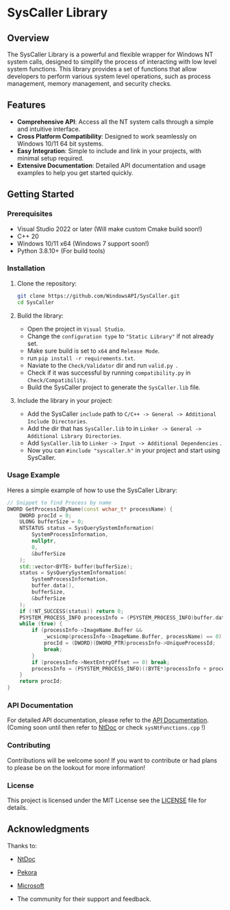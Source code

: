 # SysCaller Library

## Overview

The SysCaller Library is a powerful and flexible wrapper for Windows NT system calls, designed to simplify the process of interacting with low level system functions. This library provides a set of functions that allow developers to perform various system level operations, such as process management, memory management, and security checks.

## Features

- **Comprehensive API**: Access all the NT system calls through a simple and intuitive interface.
- **Cross Platform Compatibility**: Designed to work seamlessly on Windows 10/11 64 bit systems.
- **Easy Integration**: Simple to include and link in your projects, with minimal setup required.
- **Extensive Documentation**: Detailed API documentation and usage examples to help you get started quickly.

## Getting Started

### Prerequisites

- Visual Studio 2022 or later (Will make custom Cmake build soon!)
- C++ 20
- Windows 10/11 x64 (Windows 7 support soon!)
- Python 3.8.10+ (For build tools)

### Installation

1. Clone the repository:
   ```bash
   git clone https://github.com/WindowsAPI/SysCaller.git
   cd SysCaller
   ```

2. Build the library:
   - Open the project in `Visual Studio`.
   - Change the `configuration type` to `"Static Library"` if not already set.
   - Make sure build is set to `x64` and `Release Mode`.
   - run `pip install -r requirements.txt`.
   - Naviate to the `Check/Validator` dir and run `valid.py `.
   - Check if it was successful by running `compatibility.py` in `Check/Compatibility`.
   - Build the SysCaller project to generate the `SysCaller.lib` file.

3. Include the library in your project:
   - Add the SysCaller `include` path to `C/C++ -> General -> Additional Include Directories`.
   - Add the dir that has `SysCaller.lib` to in `Linker -> General -> Additional Library Directories`.
   - Add `SysCaller.lib` to `Linker -> Input -> Additional Dependencies` .
   - Now you can `#include "syscaller.h"` in your project and start using SysCaller.

### Usage Example

Heres a simple example of how to use the SysCaller Library:

```cpp
// Snippet to find Process by name
DWORD GetProcessIdByName(const wchar_t* processName) {
    DWORD procId = 0;
    ULONG bufferSize = 0;
    NTSTATUS status = SysQuerySystemInformation(
        SystemProcessInformation,
        nullptr,
        0,
        &bufferSize
    );
    std::vector<BYTE> buffer(bufferSize);
    status = SysQuerySystemInformation(
        SystemProcessInformation,
        buffer.data(),
        bufferSize,
        &bufferSize
    );
    if (!NT_SUCCESS(status)) return 0;
    PSYSTEM_PROCESS_INFO processInfo = (PSYSTEM_PROCESS_INFO)buffer.data();
    while (true) {
        if (processInfo->ImageName.Buffer && 
            _wcsicmp(processInfo->ImageName.Buffer, processName) == 0) {
            procId = (DWORD)(DWORD_PTR)processInfo->UniqueProcessId;
            break;
        }
        if (processInfo->NextEntryOffset == 0) break;
        processInfo = (PSYSTEM_PROCESS_INFO)((BYTE*)processInfo + processInfo->NextEntryOffset);
    }
    return procId;
}
```

### API Documentation

For detailed API documentation, please refer to the [API Documentation](#). (Coming soon until then refer to [NtDoc](https://ntdoc.m417z.com/) or check `sysNtFunctions.cpp` !)

### Contributing

Contributions will be welcome soon! If you want to contribute or had plans to please be on the lookout for more information!

### License

This project is licensed under the MIT License see the [LICENSE](https://github.com/WindowsAPI/SysCaller/blob/main/LICENSE) file for details.

## Acknowledgments

Thanks to:
+ [NtDoc](https://ntdoc.m417z.com/)

+ [Pekora](https://pekora.zip/)

+ [Microsoft](https://microsoft.com/)

- The community for their support and feedback.
